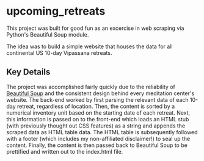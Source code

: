 # upcoming_retreats

This project was built for good fun as an excercise in web scraping via Python's Beautiful Soup module.


The idea was to build a simple website that houses the data for all continental US 10-day Vipassana retreats.

## Key Details
The project was accomplished fairly quickly due to the reliability of <a href="https://www.crummy.com/software/BeautifulSoup/">Beautiful Soup</a> and the consistent design behind every meditation center's website. The back-end worked by first parsing the relevant data of each 10-day retreat, regardless of location. Then, the content is sorted by a numerical inventory unit based on the starting date of each retreat. Next, this information is passed on to the front-end which loads an HTML stub (with previously thought out CSS features) as a string and appends the scraped data as HTML table data. The HTML table is subsequently followed with a footer (which includes my non-affiliated disclaimer!) to seal up the content. Finally, the content is then passed back to Beautiful Soup to be prettified and written out to the index.html file.
